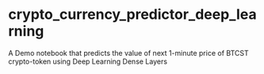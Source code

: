 # crypto_currency_predictor_deep_learning
A Demo notebook that predicts the value of next 1-minute price of BTCST crypto-token using Deep Learning Dense Layers
